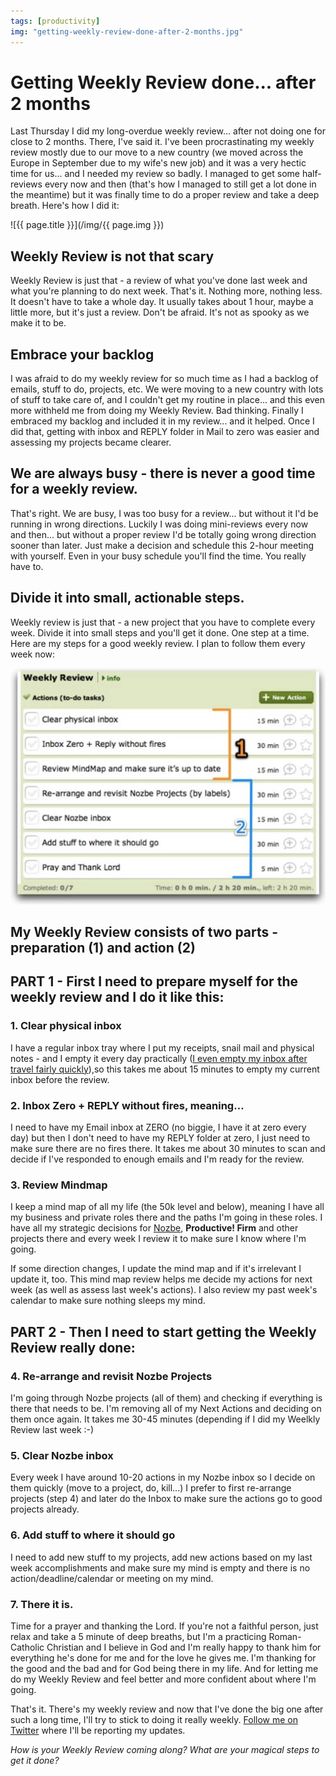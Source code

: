 ```yaml
---
tags: [productivity]
img: "getting-weekly-review-done-after-2-months.jpg"
---
```


# Getting Weekly Review done... after 2 months


Last Thursday I did my long-overdue weekly review... after not doing one for close to 2 months. There, I've said it. I've been procrastinating my weekly review mostly due to our move to a new country (we moved across the Europe in September due to my wife's new job) and it was a very hectic time for us... and I needed my review so badly. I managed to get some half-reviews every now and then (that's how I managed to still get a lot done in the meantime) but it was finally time to do a proper review and take a deep breath. Here's how I did it:

<!--More-->

![{{ page.title }}](/img/{{ page.img }})

## Weekly Review is not that scary

Weekly Review is just that - a review of what you've done last week and what you're planning to do next week. That's it. Nothing more, nothing less. It doesn't have to take a whole day. It usually takes about 1 hour, maybe a little more, but it's just a review. Don't be afraid. It's not as spooky as we make it to be.

## Embrace your backlog

I was afraid to do my weekly review for so much time as I had a backlog of emails, stuff to do, projects, etc. We were moving to a new country with lots of stuff to take care of, and I couldn't get my routine in place... and this even more withheld me from doing my Weekly Review. Bad thinking. Finally I embraced my backlog and included it in my review... and it helped. Once I did that, getting with inbox and REPLY folder in Mail to zero was easier and assessing my projects became clearer.

## We are always busy - there is never a good time for a weekly review.

That's right. We are busy, I was too busy for a review... but without it I'd be running in wrong directions. Luckily I was doing mini-reviews every now and then... but without a proper review I'd be totally going wrong direction sooner than later. Just make a decision and schedule this 2-hour meeting with yourself. Even in your busy schedule you'll find the time. You really have to.

## Divide it into small, actionable steps.

Weekly review is just that - a new project that you have to complete every week. Divide it into small steps and you'll get it done. One step at a time. Here are my steps for a good weekly review. I plan to follow them every week now:

![{{ page.title }} 2](/img/getting-weekly-review-done-after-2-months-2.jpg)

## My Weekly Review consists of two parts - preparation (1) and action (2)

## PART 1 - First I need to prepare myself for the weekly review and I do it like this:

### 1. Clear physical inbox

I have a regular inbox tray where I put my receipts, snail mail and physical notes - and I empty it every day practically ([I even empty my inbox after travel fairly quickly](/processing-big-inbox-after-travel/)),so this takes me about 15 minutes to empty my current inbox before the review.

### 2. Inbox Zero + REPLY without fires, meaning…

I need to have my Email inbox at ZERO (no biggie, I have it at zero every day) but then I don't need to have my REPLY folder at zero, I just need to make sure there are no fires there. It takes me about 30 minutes to scan and decide if I've responded to enough emails and I'm ready for the review.

### 3. Review Mindmap

I keep a mind map of all my life (the 50k level and below), meaning I have all my business and private roles there and the paths I'm going in these roles. I have all my strategic decisions for [Nozbe][n], **Productive! Firm** and other projects there and every week I review it to make sure I know where I'm going.

If some direction changes, I update the mind map and if it's irrelevant I update it, too. This mind map review helps me decide my actions for next week (as well as assess last week's actions). I also review my past week's calendar to make sure nothing sleeps my mind.

## PART 2 - Then I need to start getting the Weekly Review really done:

### 4. Re-arrange and revisit Nozbe Projects

I'm going through Nozbe projects (all of them) and checking if everything is there that needs to be. I'm removing all of my Next Actions and deciding on them once again. It takes me 30-45 minutes (depending if I did my Weelkly Review last week :-)

### 5. Clear Nozbe inbox

Every week I have around 10-20 actions in my Nozbe inbox so I decide on them quickly (move to a project, do, kill...) I prefer to first re-arrange projects (step 4) and later do the Inbox to make sure the actions go to good projects already.

### 6. Add stuff to where it should go

I need to add new stuff to my projects, add new actions based on my last week accomplishments and make sure my mind is empty and there is no action/deadline/calendar or meeting on my mind.

### 7. There it is.

Time for a prayer and thanking the Lord. If you're not a faithful person, just relax and take a 5 minute of deep breaths, but I'm a practicing Roman-Catholic Christian and I believe in God and I'm really happy to thank him for everything he's done for me and for the love he gives me. I'm thanking for the good and the bad and for God being there in my life. And for letting me do my Weekly Review and feel better and more confident about where I'm going.

That's it. There's my weekly review and now that I've done the big one after such a long time, I'll try to stick to doing it really weekly. [Follow me on Twitter](http://twitter.com/MichaelNozbe) where I'll be reporting my updates.

_How is your Weekly Review coming along? What are your magical steps to get it done?_



[n]: https://michael.gratis/nozbe
